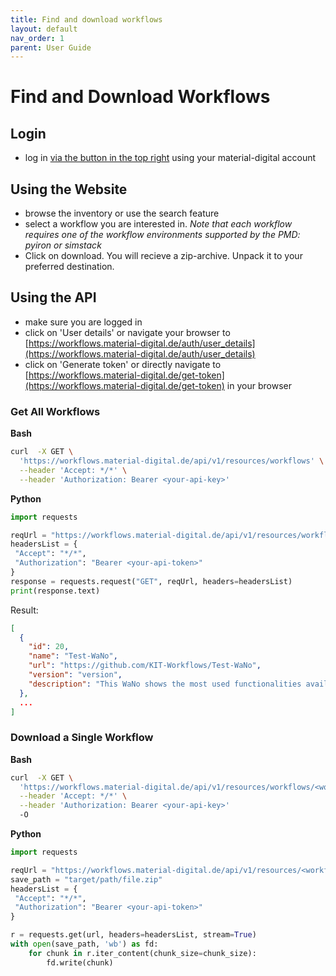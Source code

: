 ```yaml
---
title: Find and download workflows
layout: default
nav_order: 1
parent: User Guide
---
```


# Find and Download Workflows

## Login
- log in [via the button in the top right](https://workflows.material-digital.de) using your material-digital account

## Using the Website
- browse the inventory or use the search feature
- select a workflow you are interested in. *Note that each workflow requires one of the workflow environments supported by the PMD: pyiron or simstack*
- Click on download. You will recieve a zip-archive. Unpack it to your preferred destination.

## Using the API
- make sure you are logged in
- click on 'User details' or navigate your browser to [https://workflows.material-digital.de/auth/user_details](https://workflows.material-digital.de/auth/user_details)
- click on 'Generate token' or directly navigate to [https://workflows.material-digital.de/get-token](https://workflows.material-digital.de/get-token) in your browser

### Get All Workflows
**Bash**
```bash
curl  -X GET \
  'https://workflows.material-digital.de/api/v1/resources/workflows' \
  --header 'Accept: */*' \
  --header 'Authorization: Bearer <your-api-key>'
```
**Python**
```python
import requests

reqUrl = "https://workflows.material-digital.de/api/v1/resources/workflows"
headersList = {
 "Accept": "*/*",
 "Authorization": "Bearer <your-api-token>" 
}
response = requests.request("GET", reqUrl, headers=headersList)
print(response.text)
```

Result:
```json
[
  {
    "id": 20,
    "name": "Test-WaNo",
    "url": "https://github.com/KIT-Workflows/Test-WaNo",
    "version": "version",
    "description": "This WaNo shows the most used functionalities available within the SimStack workflow framework."
  },
  ...
]
```

### Download a Single Workflow
**Bash**
```bash
curl  -X GET \
  'https://workflows.material-digital.de/api/v1/resources/workflows/<workflow-id>' \
  --header 'Accept: */*' \
  --header 'Authorization: Bearer <your-api-key>'
  -O
```
**Python**
```python
import requests

reqUrl = "https://workflows.material-digital.de/api/v1/resources/<workflow-id>"
save_path = "target/path/file.zip"
headersList = {
 "Accept": "*/*",
 "Authorization": "Bearer <your-api-token>" 
}

r = requests.get(url, headers=headersList, stream=True)
with open(save_path, 'wb') as fd:
    for chunk in r.iter_content(chunk_size=chunk_size):
        fd.write(chunk)
```

